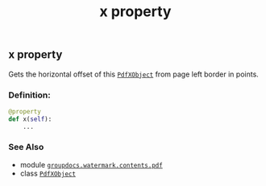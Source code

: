 ﻿---
title: x property
second_title: GroupDocs.Watermark for Python via .NET API References
description: 
type: docs
url: /python-net/groupdocs.watermark.contents.pdf/pdfxobject/x/
is_root: false
weight: 100
---

## x property


Gets the horizontal offset of this [`PdfXObject`](/watermark/python-net/groupdocs.watermark.contents.pdf/pdfxobject) from page left border in points.
### Definition:
```python
@property
def x(self):
    ...
```

### See Also
* module [`groupdocs.watermark.contents.pdf`](../../)
* class [`PdfXObject`](/watermark/python-net/groupdocs.watermark.contents.pdf/pdfxobject)
